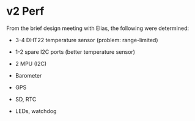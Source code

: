 # v2 Perf

From the brief design meeting with Elias, the following were determined:

 * 3-4 DHT22 temperature sensor (problem: range-limited)

 * 1-2 spare I2C ports (better temperature sensor)

 * 2 MPU (I2C)

 * Barometer

 * GPS

 * SD, RTC

 * LEDs, watchdog